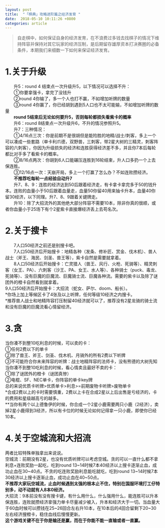 ```yaml
---
layout: post
title:  "「棋典」攻略进阶篇之经济发育 "
date:  2018-05-10 10:11:26 +0800
categories: article
---
```

> 自走棋中，如何保证自身的经济发育，在不浪费过多钱去找棋子的情况下维持阵容并保持对其它玩家的经济压制，是后期留存雄厚资本打决赛圈的必备条件，本期我们来细数一下如何来保证经济发育。  

#  1.关于升级  
&emsp;&emsp;升5：round 4 结束点一次升级升5，以下情况可以选择不升：  
&emsp;&emsp;①你要拿强卡，拿完了没钱升  
&emsp;&emsp;②round 4你输了，多一个人也打不赢，不如增加听牌的数量  
&emsp;&emsp;③round 4你赢了，你已经胡到遇到5人口也不太可能输，不如增加听牌的数量  
&emsp;&emsp;**round 5结束后无论如何要升5，否则每轮都损失看紫卡的概率**     
&emsp;&emsp;升6：round 8结束点一次升级升6，不升的情况参照升5。  
&emsp;&emsp;升7：三种情况：  
&emsp;&emsp;①4/16点三次：你是前期不是很胡但是能险胜的地精/战士/刺客，多上一个可以凑成一些套路（单卡利爪德，双野兽，三刺客，带2星大树的三精灵，刺客阵容的六刺客），你因为升级损失的经济和连胜获得经济差不多，并且你7本后每轮都比对手多了看紫卡的概率。  
&emsp;&emsp;②8/16点两次：你胡到6人口能碾压连胜到16轮结束，升人口多扔一个上去保连胜。  
&emsp;&emsp;③12/16点一次：天崩开局，多上一个打赢了怎么办？不如连败攒经济。  
&emsp;&emsp;**不推荐吃每轮一点经验自动升7**  
&emsp;&emsp;升7、8、9：连胜的经济达到50后跟着经济走，有卡拿卡拿完多于50的钱升本。连败的血量小于50后跟着血量走，血量50你留40用来抽卡升本，血量40你留30经济，以下同理。升7、8、9跟着关键牌走。  
&emsp;&emsp;升10：除了大招流外的其他绝大部分阵容不需要10本，除非你真的很顺，或者你血量小于25场下有个2星紫卡直接爆经济丢上去苟名次。  

#  2.关于搜卡  
&emsp;&emsp;7人口50经济之前还是别搜卡吧。  
&emsp;&emsp;7人口50经济后开始搜卡：地精各种（发条、修补匠、赏金、伐木机）、兽人战士（斧王、海民、剑圣、兽王等），紫卡自然是需要就拿着。  
&emsp;&emsp;8人口50经济后开始搜卡：亡灵猎人（兽王、风行、火枪、死骑等）、精灵刺客（女王、PA）、六刺客（沙王、PA、女王、水人等）、各种骑士（puck、毒龙、死骑等）、没有巨魔的巨魔流、巨魔骑士流、巨魔各种流。需要的紫卡以及除了谜团外的橙卡自然看到就拿着。  
   9人口50经济后开始搜卡：大招流（蛇女、萨尔、doom、船长）。  
   *你场上加上等候区卡了4张及以上听牌，任何等级10经济之内搜卡。  
   *推荐兽人战士和地精阵容打压制留40经济就可以了，推荐没有2星龙骑的骑士流和没有巨魔的巨魔流看心情留经济。  

#  3.贪  
当你凑不到整10吃利息的时候，可以卖的卡：  
   ①任何2费以下的单卡  
   ②除了兽王、斧王、剑圣、伐木机、月骑外的所有2费以下听牌  
   ③不可能符合你未来阵容的听牌：战士地精阵容的法师卡，没有熊德的大树先知  
   当你凑不到整10吃利息的时候，看心情卖且最好不卖的卡：  
   ①除了谜团外的橙卡（谜团真惨）  
   ②电棍、SF、NEC单卡，你阵容的单卡key牌  
   总的来说优质卡听牌>优质单卡>利息>=前期废物卡听牌>废物单卡  
   *合成2费以上的卡时需要慎重，2费以上卡在合成2星以上后出售是亏经济的，卡的费用和星级越高亏的越多。  
   **当你有两个以上德鲁伊的时候，你合成一个2星小鹿需要两只小鹿（2经济），卖掉2星小鹿得到3经济，所以有卡位的时候无论如何记得拿一只小鹿，即使你已经10本。  

#  4.关于空城流和大招流  
两者比较特殊单独拿出来说说。  
   空城流：前期没有2星，也没有优质听牌可以考虑空城。贪的可以一直什么都不拿利息+连败奖励一起吃，吃到round 13~14时候7本40经济以上搜卡逐渐止血，成功止血在30~40点。不贪的吃连败奖励利息能吃就吃，吃到round 13~14时候7本30经济以上搜卡逐渐止血，成功止血在40~50点。  
   **不推荐大家玩空城流，止血时候遇到太强的根本止不住，特别在国服环境打工仔特别多，动不动就有人8本0经济。**  
   大招流：9本前没有没有搜卡键，有什么用什么，什么强用什么，能连胜可以升本保连胜，连败就攒经济拿强力单卡尽量减少被入，升本和经济大于一切。当血量大于60血时候可以攒钱在25~26回合左右升10本，在10本后的4回合留剩下20~30左右经济搜橙卡，稳住血线后慢慢更新。  
**这个游戏关键不在于你是输还是赢，而在于你能不能一直输或者一直赢。**
